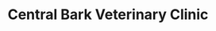 ---
title: "Central Bark Veterinary Clinic"
url: /minglanilla/central-bark-veterinary-clinic/
shop: Tiere
---